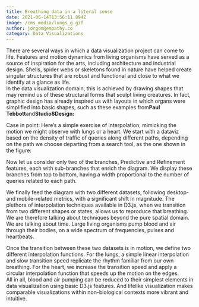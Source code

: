 ```yaml
---
title: Breathing data in a literal sense
date: 2021-06-14T13:56:11.894Z
image: /cms_media/lungs_g.gif
author: jorgem@empathy.co
category: Data Visualizations
---
```

There are several ways in which a data visualization project can come to life. Features and motion dynamics from living organisms have served as a source of inspiration for the arts, including architecture and industrial design. Shells, spider webs or skeletons found in nature have helped create singular structures that are robust and functional and close to what we identify at a glance as life.\
In the data visualization domain, this is achieved by drawing shapes that may remind us of these structural forms that sculpt living creatures. In fact, graphic design has already inspired us with layouts in which organs were simplified into basic shapes, such as these examples from**Paul Tebbott**and**Studio8Design:**

Case in point: Here’s a simple exercise of interpolation, mimicking the motion we might observe with lungs or a heart. We start with a dataviz based on the density of traffic of queries along different paths, depending on the path we choose departing from a search tool, as the one shown in the figure:

Now let us consider only two of the branches, Predictive and Refinement features, each with sub-branches that enrich the diagram. We display these branches from top to bottom, having a width proportional to the number of queries related to each path.

We finally feed the diagram with two different datasets, following desktop- and mobile-related metrics, with a significant shift in magnitude. The plethora of interpolation techniques available in D3.js, when we transition from two different shapes or states, allows us to reproduce that breathing. We are therefore talking about techniques beyond the pure spatial domain. We are talking about time. Large living organisms pump blood and air through their bodies, on a wide spectrum of frequencies, pulses and heartbeats.

Once the transition between these two datasets is in motion, we define two different interpolation functions. For the lungs, a simple linear interpolation and slow transition speed replicate the rhythm familiar from our own breathing. For the heart, we increase the transition speed and apply a circular interpolation function that speeds up the motion on the edges.\
All in all, blood and air pumping can be reduced to their simplest elements in data visualization using basic D3.js features. And lifelike visualization makes comparable visualizations within non-biological contexts more vibrant and intuitive.
